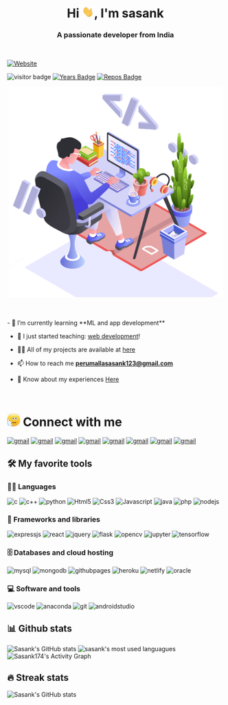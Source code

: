 <h1 align="center">Hi <img src="images\hai.webp" width="28">, I'm sasank</h1>
<h3 align="center">A passionate developer from India</h3>
<br>

[![Website](https://img.shields.io/badge/Website-informational?style=for-the-badge&logo=battledotnet&logoColor=white)](https://github.com/Sasank174)



![visitor badge](https://visitor-badge.glitch.me/badge?page_id=Sasank174.visitor-badge&left_color=grey&right_color=blue&left_text=Visitors+Count)
[![Years Badge](https://badges.pufler.dev/years/Sasank174)](https://badges.pufler.dev/years/Sasank174)
[![Repos Badge](https://badges.pufler.dev/repos/Sasank174)](https://badges.pufler.dev/repos/Sasank174)

<p align="center"><img src="images\tech.png" width="500px"></p>
<br><br>
- 🌱 I’m currently learning **ML and app development**

- 🔭 I just started teaching: [web development][course]!

- 👨‍💻 All of my projects are available at [here](https://github.com/Sasank174?tab=repositories)

- 📫 How to reach me **perumallasasank123@gmail.com**

- 📄 Know about my experiences [Here](https://github.com/Sasank174/profile/blob/main/Profile.pdf)

<br>

# <img src="images\whome.gif" width="30"> Connect with me

<p>

[<img alt="gmail" src="https://img.shields.io/badge/Gmail-D14836?style=for-the-badge&logo=gmail&logoColor=white" height="35">](mailto:perumallasasank123@gmail.com)
[<img alt="gmail" src="https://img.shields.io/badge/WhatsApp-25D366?style=for-the-badge&logo=WhatsApp&logoColor=white" height="35">](https://wa.me/918106623632)
[<img alt="gmail" src="https://img.shields.io/badge/Telegram-2CA5E0?style=for-the-badge&logo=telegram&logoColor=white" height="35">](https://t.me/Sasank174)
[<img alt="gmail" src="https://img.shields.io/badge/stack%20overflow-FE7A16?logo=stack-overflow&logoColor=white&style=for-the-badge" height="35">](https://stackoverflow.com/users/14859365/sasank174)
[<img alt="gmail" src="https://img.shields.io/badge/Facebook-1877F2?style=for-the-badge&logo=facebook&logoColor=white" height="35">](https://www.facebook.com/perumalla.sasank)
[<img alt="gmail" src="https://img.shields.io/badge/Instagram-E4405F?style=for-the-badge&logo=instagram&logoColor=white" height="35">](https://www.instagram.com/sasank174/)
[<img alt="gmail" src="https://img.shields.io/badge/LinkedIn-0077B5?style=for-the-badge&logo=linkedin&logoColor=white" height="35">](https://www.linkedin.com/in/perumalla-sasank-07843b207/)
[<img alt="gmail" src="https://img.shields.io/badge/GitHub-100000?style=for-the-badge&logo=github&logoColor=white" height="35">](https://github.com/sasank174)

</p>

## 🛠️ My favorite tools

### 👨‍💻 Languages
<p>
<img alt="c" src="https://img.shields.io/badge/C-00599C?style=for-the-badge&logo=c&logoColor=white">
<img alt="c++" src="https://img.shields.io/badge/C%2B%2B-00599C?style=for-the-badge&logo=c%2B%2B&logoColor=white">
<img alt="python" src="https://img.shields.io/badge/Python-14354C?style=for-the-badge&logo=python&logoColor=white">
<img alt="Html5" src="https://img.shields.io/badge/HTML5-E34F26?style=for-the-badge&logo=html5&logoColor=white">
<img alt="Css3" src="https://img.shields.io/badge/CSS3-1572B6?style=for-the-badge&logo=css3&logoColor=white">
<img alt="Javascript" src="https://img.shields.io/badge/JavaScript-F7DF1E?style=for-the-badge&logo=javascript&logoColor=black">
<img alt="java" src="https://img.shields.io/badge/Java-ED8B00?style=for-the-badge&logo=java&logoColor=white">
<img alt="php" src="https://img.shields.io/badge/PHP-777BB4?style=for-the-badge&logo=php&logoColor=white">
<img alt="nodejs" src="https://img.shields.io/badge/Node.js-43853D?style=for-the-badge&logo=node.js&logoColor=white">
</p>

### 🧰 Frameworks and libraries
<p>
<img alt="expressjs" src="https://img.shields.io/badge/Express.js-404D59?style=for-the-badge">
<img alt="react" src="https://img.shields.io/badge/React-20232A?style=for-the-badge&logo=react&logoColor=61DAFB">
<img alt="jquery" src="https://img.shields.io/badge/jQuery-0769AD?style=for-the-badge&logo=jquery&logoColor=white">
<img alt="flask" src="https://img.shields.io/badge/Flask-000000?style=for-the-badge&logo=flask&logoColor=white">
<img alt="opencv" src="https://img.shields.io/badge/OpenCV-5C3EE8?style=for-the-badge&logo=OpenCV&logoColor=white">
<img alt="jupyter" src="https://img.shields.io/badge/Jupyter-F37626?style=for-the-badge&logo=Jupyter&logoColor=white">
<img alt="tensorflow" src="https://img.shields.io/badge/TensorFlow-FF6F00?style=for-the-badge&logo=TensorFlow&logoColor=white">
</p>

### 🗄️ Databases and cloud hosting
<p>
<img alt="mysql" src="https://img.shields.io/badge/MySQL-4479A1?style=for-the-badge&logo=mysql&logoColor=white">
<img alt="mongodb" src="https://img.shields.io/badge/MongoDB-4EA94B?style=for-the-badge&logo=mongodb&logoColor=white">
<img alt="githubpages" src="https://img.shields.io/badge/GitHub%20pages-222222?style=for-the-badge&logo=github%20pages&logoColor=white">
<img alt="heroku" src="https://img.shields.io/badge/Heroku-430098?style=for-the-badge&logo=heroku&logoColor=white">
<img alt="netlify" src="https://img.shields.io/badge/Netlify-00C7B7?style=for-the-badge&logo=netlify&logoColor=white">
<img alt="oracle" src="https://img.shields.io/badge/Oracle-F00000?style=for-the-badge&logo=oracle&logoColor=white">
</p>

### 💻 Software and tools
<p>
<img alt="vscode" src="https://img.shields.io/badge/VS%20code-007ACC?style=for-the-badge&logo=visual-studio-code&logoColor=white">
<img alt="anaconda" src="https://img.shields.io/badge/Anaconda-44A833?style=for-the-badge&logo=anaconda&logoColor=white">
<img alt="git" src="https://img.shields.io/badge/Git-F05032?style=for-the-badge&logo=git&logoColor=white">
<img alt="androidstudio" src="https://img.shields.io/badge/Android%20Studio-3DDC84?style=for-the-badge&logo=android-studio&logoColor=white">
</p>

## 📊 Github stats

<img alt="Sasank's GitHub stats" src="https://github-readme-stats.vercel.app/api?username=Sasank174&show_icons=true&title_color=130F40&icon_color=130F40&bg_color=45,89ff01,87ceeb">
<img alt="sasank's most used languagues" src="https://github-readme-stats.vercel.app/api/top-langs/?username=Sasank174&langs_count=10&layout=compact&card_width=445&custom_title=Sasank%27s%20Most%20Used%20Languagues&bg_color=45,89ff01,87ceeb&title_color=130F40" alt="sasank174" />
<img alt="Sasank174's Activity Graph" src="https://activity-graph.herokuapp.com/graph?username=Sasank174&bg_color=FFFFFF&color=2c3e50&line=0984e3&point=2d3436&area=true&area_color=2c3e50&hide_border=true&" />

## 🔥 Streak stats
<img alt="Sasank's GitHub stats" src="http://github-readme-streak-stats.herokuapp.com/?user=Sasank174&theme=dark&hide_border=true&date_format=M%20j%5B%2C%20Y%5D">



[website]: https://sasank174.github.io/my-profile/
[course]: https://sasank174.github.io/NPSS-web/
[instagram]: https://www.instagram.com/sasank174/
[linkedin]: https://www.linkedin.com/in/perumalla-sasank-07843b207
[github]: https://github.com/sasank174
